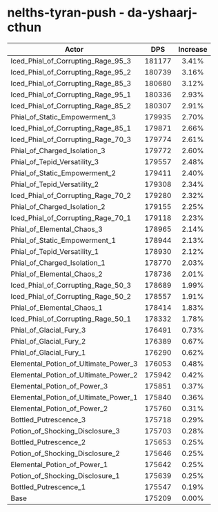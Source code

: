 # nelths-tyran-push - da-yshaarj-cthun
| Actor | DPS | Increase |
|---|:---:|:---:|
|Iced_Phial_of_Corrupting_Rage_95_3|181177|3.41%|
|Iced_Phial_of_Corrupting_Rage_95_2|180739|3.16%|
|Iced_Phial_of_Corrupting_Rage_85_3|180680|3.12%|
|Iced_Phial_of_Corrupting_Rage_95_1|180336|2.93%|
|Iced_Phial_of_Corrupting_Rage_85_2|180307|2.91%|
|Phial_of_Static_Empowerment_3|179935|2.70%|
|Iced_Phial_of_Corrupting_Rage_85_1|179871|2.66%|
|Iced_Phial_of_Corrupting_Rage_70_3|179774|2.61%|
|Phial_of_Charged_Isolation_3|179772|2.60%|
|Phial_of_Tepid_Versatility_3|179557|2.48%|
|Phial_of_Static_Empowerment_2|179411|2.40%|
|Phial_of_Tepid_Versatility_2|179308|2.34%|
|Iced_Phial_of_Corrupting_Rage_70_2|179280|2.32%|
|Phial_of_Charged_Isolation_2|179155|2.25%|
|Iced_Phial_of_Corrupting_Rage_70_1|179118|2.23%|
|Phial_of_Elemental_Chaos_3|178965|2.14%|
|Phial_of_Static_Empowerment_1|178944|2.13%|
|Phial_of_Tepid_Versatility_1|178930|2.12%|
|Phial_of_Charged_Isolation_1|178770|2.03%|
|Phial_of_Elemental_Chaos_2|178736|2.01%|
|Iced_Phial_of_Corrupting_Rage_50_3|178689|1.99%|
|Iced_Phial_of_Corrupting_Rage_50_2|178557|1.91%|
|Phial_of_Elemental_Chaos_1|178414|1.83%|
|Iced_Phial_of_Corrupting_Rage_50_1|178332|1.78%|
|Phial_of_Glacial_Fury_3|176491|0.73%|
|Phial_of_Glacial_Fury_2|176389|0.67%|
|Phial_of_Glacial_Fury_1|176290|0.62%|
|Elemental_Potion_of_Ultimate_Power_3|176053|0.48%|
|Elemental_Potion_of_Ultimate_Power_2|175942|0.42%|
|Elemental_Potion_of_Power_3|175851|0.37%|
|Elemental_Potion_of_Ultimate_Power_1|175840|0.36%|
|Elemental_Potion_of_Power_2|175760|0.31%|
|Bottled_Putrescence_3|175718|0.29%|
|Potion_of_Shocking_Disclosure_3|175703|0.28%|
|Bottled_Putrescence_2|175653|0.25%|
|Potion_of_Shocking_Disclosure_2|175646|0.25%|
|Elemental_Potion_of_Power_1|175642|0.25%|
|Potion_of_Shocking_Disclosure_1|175639|0.25%|
|Bottled_Putrescence_1|175547|0.19%|
|Base|175209|0.00%|
